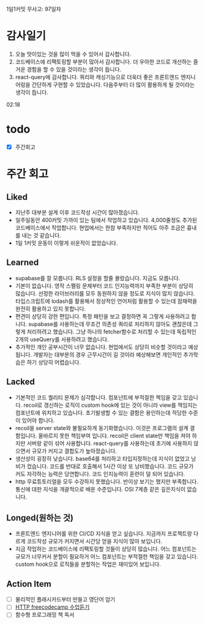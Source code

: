 1일1커밋 무사고: 97일차

# 감사일기

1. 오늘 맛이있는 것을 많이 먹을 수 있어서 감사합니다.
2. 코드베이스에 리팩토링할 부분이 많아서 감사합니다. 더 우아한 코드로 개선하는 즐거운 경험을 할 수 있을 것이라는 생각이 듭니다.
3. react-query에 감사합니다. 쿼리와 캐싱기능으로 더욱더 좋은 프론트엔드 엔지니어링을 간단하게 구현할 수 있었습니다. 다음주부터 더 많이 활용하게 될 것이라는 생각이 듭니다.

02:18

# todo

- [x] 주간회고

# 주간 회고

## Liked

- 지난주 대부분 설계 이후 코드작성 시간이 많아졌습니다.
- 일주일동안 400커밋 가까이 있는 팀에서 작업하고 있습니다. 4,000줄정도 추가된 코드베이스에서 작업합니다. 현업에서는 한참 부족하지만 적어도 아주 조금은 흉내를 내는 것 같습니다.
- 1일 1커밋 운동이 이렇게 쉬운적이 없었습니다.

## Learned

- supabase를 잘 모릅니다. RLS 설정을 할줄 몰랐습니다. 지금도 모릅니다.
- 기본이 없습니다. 영작 스펠링 문제부터 코드 인지능력까지 부족한 부분이 상당히 많습니다. 선정한 라이브러리를 모두 동원하지 않을 정도로 지식이 많지 않습니다. 타입스크립트에 lodash를 활용해서 정상적인 언어처럼 활용할 수 있는데 잠재력을 완전히 활용하고 있지 못합니다.
- 편견이 상당히 강한 편입니다. 특정 패턴을 보고 결정하면 꼭 그렇게 사용하려고 합니다. supabase를 사용하는데 무조건 의존성 쿼리로 처리하지 않아도 괜찮은데 그렇게 처리하려고 했습니다. 그냥 하나의 fetcher함수로 처리할 수 있는데 독립적인 2개의 useQuery를 사용하려고 했습니다.
- 추가적인 개인 공부시간이 너무 없습니다. 현업에서도 상당히 비슷할 것이라고 예상됩니다. 개발자는 대부분의 경우 근무시간이 길 것이라 예상해보면 개인적인 추가학습은 하기 상당히 어렵습니다.

## Lacked

- 기본적인 코드 퀄리티 문제가 심각합니다. 컴포넌트에 부적절한 책임을 갖고 있습니다. recoil로 갱신하는 로직이 custom hook에 있는 것이 아니라 view를 책임지는 컴포넌트에 위치하고 있습니다. 초기발생할 수 있는 결함은 용인하는데 적당한 수준이 있어야 합니다.
- recoil을 server state와 불필요하게 동기화했습니다. 이것은 프로그램의 설계 결함입니다. 올바르지 못한 책임부여 입니다. recoil은 client state만 책임을 져야 하지만 서버랑 같이 섞어 사용합니다. react-query를 사용하는데 초기에 사용하지 않으면서 규모가 커지고 결합도가 높아졌습니다.
- 생산성이 굉장히 낮습니다. base64를 처리하고 타입지정하는데 지식이 없었고 낭비가 컸습니다. 코드를 반대로 호출해서 1시간 이상 또 낭비했습니다. 코드 규모가 커도 자각하는 능력은 당연합니다. 코드 인지능력이 훈련이 덜 되어 있습니다.
- http 무료튜토리얼을 모두 수강하지 못했습니다. 반이상 보기는 했지만 부족합니다. 통신에 대한 지식을 개괄적으로 배운 수준입니다. OSI 7계층 같은 깊은지식이 없습니다.

## Longed(원하는 것)

- 프론트엔드 엔지니어를 위한 CI/CD 지식을 얻고 싶습니다. 지금까지 프로젝트랑 다르게 코드작성 규모가 커지면서 시간당 얻을 지식이 많아 보입니다.
- 지금 작업하는 코드베이스에 리팩토링할 것들이 상당히 많습니다. 어느 컴포넌트는 규모가 너무커서 분할이 필요하거 어느 컴포넌트는 부적절한 책임을 갖고 있습니다. custom hook으로 로직들을 분할하는 작업은 재미있어 보입니다.

## Action Item

- [ ] 물리적인 플래시카드부터 만들고 영단어 암기
- [ ] [HTTP freecodecamp 수업듣기](https://www.youtube.com/watch?v=2JYT5f2isg4&t=214s)
- [ ] 함수형 프로그래밍 책 독서
